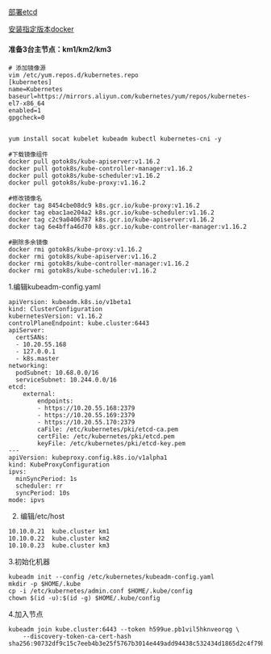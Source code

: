 

[部署etcd](https://github.com/573009114/Kubernetes.install/blob/master/No.03%20%E5%BF%AB%E9%80%9F%E9%83%A8%E7%BD%B2etcd%E6%9C%8D%E5%8A%A1%EF%BC%88%E5%B8%A6%E8%AF%81%E4%B9%A6%EF%BC%89.md)

[安装指定版本docker](https://github.com/573009114/Kubernetes.install/blob/master/No.05%20%E5%AE%89%E8%A3%85%E6%8C%87%E5%AE%9A%E7%89%88%E6%9C%ACdocker.md)
#### 准备3台主节点：km1/km2/km3

 ```
# 添加镜像源
vim /etc/yum.repos.d/kubernetes.repo
[kubernetes]
name=Kubernetes
baseurl=https://mirrors.aliyun.com/kubernetes/yum/repos/kubernetes-el7-x86_64
enabled=1
gpgcheck=0

 
yum install socat kubelet kubeadm kubectl kubernetes-cni -y

#下载镜像组件
docker pull gotok8s/kube-apiserver:v1.16.2
docker pull gotok8s/kube-controller-manager:v1.16.2
docker pull gotok8s/kube-scheduler:v1.16.2
docker pull gotok8s/kube-proxy:v1.16.2

#修改镜像名
docker tag 8454cbe08dc9 k8s.gcr.io/kube-proxy:v1.16.2
docker tag ebac1ae204a2 k8s.gcr.io/kube-scheduler:v1.16.2
docker tag c2c9a0406787 k8s.gcr.io/kube-apiserver:v1.16.2
docker tag 6e4bffa46d70 k8s.gcr.io/kube-controller-manager:v1.16.2

#删除多余镜像
docker rmi gotok8s/kube-proxy:v1.16.2
docker rmi gotok8s/kube-apiserver:v1.16.2
docker rmi gotok8s/kube-controller-manager:v1.16.2
docker rmi gotok8s/kube-scheduler:v1.16.2

 ```

1.编辑kubeadm-config.yaml
```
apiVersion: kubeadm.k8s.io/v1beta1
kind: ClusterConfiguration
kubernetesVersion: v1.16.2
controlPlaneEndpoint: kube.cluster:6443
apiServer:
  certSANs:
  - 10.20.55.168
  - 127.0.0.1
  - k8s.master
networking:
  podSubnet: 10.68.0.0/16
  serviceSubnet: 10.244.0.0/16
etcd:
    external:
        endpoints:
        - https://10.20.55.168:2379
        - https://10.20.55.169:2379
        - https://10.20.55.170:2379
        caFile: /etc/kubernetes/pki/etcd-ca.pem
        certFile: /etc/kubernetes/pki/etcd.pem
        keyFile: /etc/kubernetes/pki/etcd-key.pem
---
apiVersion: kubeproxy.config.k8s.io/v1alpha1
kind: KubeProxyConfiguration
ipvs:
  minSyncPeriod: 1s
  scheduler: rr
  syncPeriod: 10s
mode: ipvs
```

2. 编辑/etc/host
```
10.10.0.21  kube.cluster km1
10.10.0.22  kube.cluster km2
10.10.0.23  kube.cluster km3
```

3.初始化机器
```
kubeadm init --config /etc/kubernetes/kubeadm-config.yaml
mkdir -p $HOME/.kube
cp -i /etc/kubernetes/admin.conf $HOME/.kube/config
chown $(id -u):$(id -g) $HOME/.kube/config
```
4.加入节点
```
kubeadm join kube.cluster:6443 --token h599ue.pb1vil5hknveorqg \
    --discovery-token-ca-cert-hash sha256:90732df9c15c7eeb4b3e25f5767b3014e449add94438c532434d1865d2c4f79b
```
